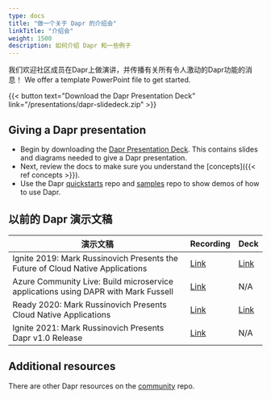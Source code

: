 ```yaml
---
type: docs
title: "做一个关于 Dapr 的介绍会"
linkTitle: "介绍会"
weight: 1500
description: 如何介绍 Dapr 和一些例子
---
```


我们欢迎社区成员在Dapr上做演讲，并传播有关所有令人激动的Dapr功能的消息！ We offer a template PowerPoint file to get started.

{{< button text="Download the Dapr Presentation Deck" link="/presentations/dapr-slidedeck.zip" >}}

## Giving a Dapr presentation

- Begin by downloading the [Dapr Presentation Deck](/presentations/dapr-slidedeck.zip). This contains slides and diagrams needed to give a Dapr presentation.
- Next, review the docs to make sure you understand the [concepts]({{< ref concepts >}}).
- Use the Dapr [quickstarts](https://github.com/dapr/quickstarts) repo and [samples](https://github.com/dapr/samples) repo to show demos of how to use Dapr.

## 以前的 Dapr 演示文稿

| 演示文稿                                                                               | Recording                                           | Deck                                                 |
| ---------------------------------------------------------------------------------- | --------------------------------------------------- | ---------------------------------------------------- |
| Ignite 2019: Mark Russinovich Presents the Future of Cloud Native Applications     | [Link](https://www.youtube.com/watch?v=LAUDVk8PaCY) | [Link](/presentations/2019IgniteCloudNativeApps.pdf) |
| Azure Community Live: Build microservice applications using DAPR with Mark Fussell | [Link](https://www.youtube.com/watch?v=CgqI7nen-Ng) | N/A                                                  |
| Ready 2020: Mark Russinovich Presents Cloud Native Applications                    | [Link](https://youtu.be/eJCu6a-x9uo?t=1614)         | [Link](/presentations/2020ReadyCloudNativeApps.pdf)  |
| Ignite 2021: Mark Russinovich Presents Dapr v1.0 Release                           | [Link](https://youtu.be/69PrhWQorEM?t=3789)         | N/A                                                  |

## Additional resources

There are other Dapr resources on the [community](https://github.com/dapr/community) repo.